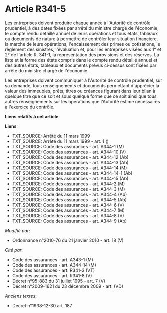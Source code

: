 # Article R341-5

Les entreprises doivent produire chaque année à l'Autorité de contrôle prudentiel, à des dates fixées par arrêté du ministre
chargé de l'économie, le compte rendu détaillé annuel de leurs opérations et tous états, tableaux ou documents de nature à
permettre de contrôler leur situation financière, la marche de leurs opérations, l'encaissement des primes ou cotisations, le
règlement des sinistres, l'évaluation et, pour les entreprises visées aux 1° et 2° de l'article R. 341-1, la représentation
des provisions et des réserves. La liste et la forme des états compris dans le compte rendu détaillé annuel et des autres
états, tableaux et documents prévus ci-dessus sont fixées par arrêté du ministre chargé de l'économie.

Les entreprises doivent communiquer à l'Autorité de contrôle prudentiel, sur sa demande, tous renseignements et documents
permettant d'apprécier la valeur des immeubles, prêts, titres ou créances figurant dans leur bilan à quelque titre que ce
soit et sous quelque forme que ce soit ainsi que tous autres renseignements sur les opérations que l'Autorité estime
nécessaires à l'exercice du contrôle.

**Liens relatifs à cet article**

**Liens**:

  - TXT_SOURCE: Arrêté du 11 mars 1999
  - TXT_SOURCE: Arrêté du 11 mars 1999 - art. 1 ()
  - TXT_SOURCE: Code des assurances - art. A344-1 (M)
  - TXT_SOURCE: Code des assurances - art. A344-10 (V)
  - TXT_SOURCE: Code des assurances - art. A344-12 (Ab)
  - TXT_SOURCE: Code des assurances - art. A344-13 (Ab)
  - TXT_SOURCE: Code des assurances - art. A344-14 (M)
  - TXT_SOURCE: Code des assurances - art. A344-14-1 (Ab)
  - TXT_SOURCE: Code des assurances - art. A344-15 (Ab)
  - TXT_SOURCE: Code des assurances - art. A344-2 (M)
  - TXT_SOURCE: Code des assurances - art. A344-3 (M)
  - TXT_SOURCE: Code des assurances - art. A344-4 (Ab)
  - TXT_SOURCE: Code des assurances - art. A344-5 (Ab)
  - TXT_SOURCE: Code des assurances - art. A344-6 (V)
  - TXT_SOURCE: Code des assurances - art. A344-7 (M)
  - TXT_SOURCE: Code des assurances - art. A344-8 (V)
  - TXT_SOURCE: Code des assurances - art. A344-9 (Ab)

_Modifié par_:

  - Ordonnance n°2010-76 du 21 janvier 2010 - art. 18 (V)

_Cité par_:

  - Code des assurances - art. A343-1 (M)
  - Code des assurances - art. A344-14 (M)
  - Code des assurances - art. R341-3 (VT)
  - Code des assurances - art. R341-8 (V)
  - Décret n°95-883 du 31 juillet 1995 - art. 7 (V)
  - Décret n°2009-1621 du 23 décembre 2009 - art. (VD)

_Anciens textes_:

  - Décret n°1938-12-30 art. 187

